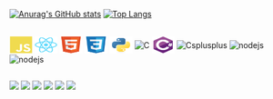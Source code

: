 [![Anurag's GitHub stats](https://github-readme-stats.vercel.app/api?username=zignalssss&show_icons=true&theme=noctis_minimus)](https://github.com/anuraghazra/github-readme-stats)
[![Top Langs](https://github-readme-stats.vercel.app/api/top-langs/?username=zignalssss&show_icons=true&theme=noctis_minimus&exclude_repo=github-readme-stats,anuraghazra.github.io)](https://github.com/anuraghazra/github-readme-stats)
  
<div style="display: inline_block"><br>
  <img align="center" alt="Js" height="30" width="40" src="https://raw.githubusercontent.com/devicons/devicon/master/icons/javascript/javascript-plain.svg">
  <img align="center" alt="React" height="30" width="40" src="https://raw.githubusercontent.com/devicons/devicon/master/icons/react/react-original.svg">
  <img align="center" alt="-HTML" height="30" width="40" src="https://raw.githubusercontent.com/devicons/devicon/master/icons/html5/html5-original.svg">
  <img align="center" alt="CSS" height="30" width="40" src="https://raw.githubusercontent.com/devicons/devicon/master/icons/css3/css3-original.svg">
  <img align="center" alt="Python" height="30" width="40" src="https://raw.githubusercontent.com/devicons/devicon/master/icons/python/python-original.svg">
  <img align="center" alt="C" height="30" width="40" src="https://cdn.jsdelivr.net/gh/devicons/devicon/icons/c/c-original.svg">
  <img align="center" alt="Csharp" height="30" width="40" src="https://raw.githubusercontent.com/devicons/devicon/master/icons/csharp/csharp-original.svg">
  <img align="center" alt="Csplusplus" height="30" width="40" src="https://cdn.jsdelivr.net/gh/devicons/devicon/icons/cplusplus/cplusplus-original.svg">
  <img align="center" alt="nodejs" height="30" width="40" src="https://cdn.jsdelivr.net/gh/devicons/devicon/icons/nodejs/nodejs-plain.svg">
  <img align="center" alt="nodejs" height="30" width="40" src="https://cdn.jsdelivr.net/gh/devicons/devicon/icons/arduino/arduino-original-wordmark.svg">
  
</div>
  
  ##
  
  <div> 
  <a href="https://www.youtube.com/channel/UC3mkb_cgdRRZF6oTmWiMSRw" target="_blank" ><img src="https://img.shields.io/badge/YouTube-FF0000?style=for-the-badge&logo=youtube&logoColor=white" target="_blank" ></a>
  <a href="https://www.facebook.com/shogun.tubkun/" target="_blank" ><img src="https://img.shields.io/badge/Facebook-1877F2?style=for-the-badge&logo=facebook&logoColor=white" target="_blank" ></a> 
  <a href="" target="_blank" ><img src="https://img.shields.io/badge/-Instagram-%23E4405F?style=for-the-badge&logo=instagram&logoColor=white" target="_blank" ></a>
</a> 
  <a href="https://discord.gg/z4XbXYYK" target="_blank" ><img src="https://img.shields.io/badge/Discord-7289DA?style=for-the-badge&logo=discord&logoColor=white" target="_blank" ></a>
  <a href="https://open.spotify.com/playlist/1u0h54IjMyol2PPaGNwjgB" target="_blank" ><img src="https://img.shields.io/badge/Spotify-1ED760?&style=for-the-badge&logo=spotify&logoColor=white" target="_blank" ></a> 
   <a href="https://steamcommunity.com/id/newbiesmurfefff/" target="_blank" ><img src="https://img.shields.io/badge/Steam-000000?style=for-the-badge&logo=steam&logoColor=white" target="_blank" ></a> 
  
    
</div>

